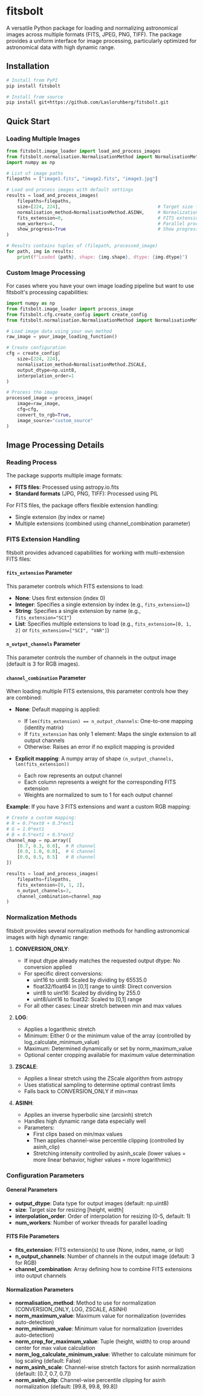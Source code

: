# fitsbolt

A versatile Python package for loading and normalizing astronomical images across multiple formats (FITS, JPEG, PNG, TIFF). The package provides a uniform interface for image processing, particularly optimized for astronomical data with high dynamic range.

## Installation

```bash
# Install from PyPI
pip install fitsbolt

# Install from source
pip install git+https://github.com/Lasloruhberg/fitsbolt.git
```

## Quick Start

### Loading Multiple Images

```python
from fitsbolt.image_loader import load_and_process_images
from fitsbolt.normalisation.NormalisationMethod import NormalisationMethod
import numpy as np

# List of image paths
filepaths = ["image1.fits", "image2.fits", "image3.jpg"]

# Load and process images with default settings
results = load_and_process_images(
    filepaths=filepaths,
    size=[224, 224],                                    # Target size for resizing
    normalisation_method=NormalisationMethod.ASINH,     # Normalization method
    fits_extension=0,                                   # FITS extension to use
    num_workers=4,                                      # Parallel processing
    show_progress=True                                  # Show progress bar
)

# Results contains tuples of (filepath, processed_image)
for path, img in results:
    print(f"Loaded {path}, shape: {img.shape}, dtype: {img.dtype}")
```

### Custom Image Processing

For cases where you have your own image loading pipeline but want to use fitsbolt's processing capabilities:

```python
import numpy as np
from fitsbolt.image_loader import process_image
from fitsbolt.cfg.create_config import create_config
from fitsbolt.normalisation.NormalisationMethod import NormalisationMethod

# Load image data using your own method
raw_image = your_image_loading_function()

# Create configuration
cfg = create_config(
    size=[224, 224],
    normalisation_method=NormalisationMethod.ZSCALE,
    output_dtype=np.uint8,
    interpolation_order=1
)

# Process the image
processed_image = process_image(
    image=raw_image,
    cfg=cfg,
    convert_to_rgb=True,
    image_source="custom_source"
)
```

## Image Processing Details

### Reading Process

The package supports multiple image formats:
- **FITS files**: Processed using astropy.io.fits
- **Standard formats** (JPG, PNG, TIFF): Processed using PIL

For FITS files, the package offers flexible extension handling:
- Single extension (by index or name)
- Multiple extensions (combined using channel_combination parameter)

### FITS Extension Handling

fitsbolt provides advanced capabilities for working with multi-extension FITS files:

#### `fits_extension` Parameter

This parameter controls which FITS extensions to load:

- **None**: Uses first extension (index 0)
- **Integer**: Specifies a single extension by index (e.g., `fits_extension=1`)
- **String**: Specifies a single extension by name (e.g., `fits_extension="SCI"`)
- **List**: Specifies multiple extensions to load (e.g., `fits_extension=[0, 1, 2]` or `fits_extension=["SCI", "VAR"]`)

#### `n_output_channels` Parameter

This parameter controls the number of channels in the output image (default is 3 for RGB images).

#### `channel_combination` Parameter

When loading multiple FITS extensions, this parameter controls how they are combined:

- **None**: Default mapping is applied:
  - If `len(fits_extension) == n_output_channels`: One-to-one mapping (identity matrix)
  - If `fits_extension` has only 1 element: Maps the single extension to all output channels
  - Otherwise: Raises an error if no explicit mapping is provided

- **Explicit mapping**: A numpy array of shape `(n_output_channels, len(fits_extension))` 
  - Each row represents an output channel
  - Each column represents a weight for the corresponding FITS extension
  - Weights are normalized to sum to 1 for each output channel
  
**Example**: If you have 3 FITS extensions and want a custom RGB mapping:
```python
# Create a custom mapping: 
# R = 0.7*ext0 + 0.3*ext1
# G = 1.0*ext1
# B = 0.5*ext1 + 0.5*ext2
channel_map = np.array([
    [0.7, 0.3, 0.0],  # R channel
    [0.0, 1.0, 0.0],  # G channel
    [0.0, 0.5, 0.5]   # B channel
])

results = load_and_process_images(
    filepaths=filepaths,
    fits_extension=[0, 1, 2],
    n_output_channels=3,
    channel_combination=channel_map
)
```

### Normalization Methods

fitsbolt provides several normalization methods for handling astronomical images with high dynamic range:

1. **CONVERSION_ONLY**:
   - If input dtype already matches the requested output dtype: No conversion applied
   - For specific direct conversions:
     - uint16 to uint8: Scaled by dividing by 65535.0
     - float32/float64 in [0,1] range to uint8: Direct conversion
     - uint8 to uint16: Scaled by dividing by 255.0
     - uint8/uint16 to float32: Scaled to [0,1] range
   - For all other cases: Linear stretch between min and max values

2. **LOG**:
   - Applies a logarithmic stretch
   - Minimum: Either 0 or the minimum value of the array (controlled by log_calculate_minimum_value)
   - Maximum: Determined dynamically or set by norm_maximum_value
   - Optional center cropping available for maximum value determination

3. **ZSCALE**:
   - Applies a linear stretch using the ZScale algorithm from astropy
   - Uses statistical sampling to determine optimal contrast limits
   - Falls back to CONVERSION_ONLY if min=max

4. **ASINH**:
   - Applies an inverse hyperbolic sine (arcsinh) stretch
   - Handles high dynamic range data especially well
   - Parameters:
     - First clips based on min/max values
     - Then applies channel-wise percentile clipping (controlled by asinh_clip)
     - Stretching intensity controlled by asinh_scale (lower values = more linear behavior, higher values = more logarithmic)

### Configuration Parameters

#### General Parameters
- **output_dtype**: Data type for output images (default: np.uint8)
- **size**: Target size for resizing [height, width]
- **interpolation_order**: Order of interpolation for resizing (0-5, default: 1)
- **num_workers**: Number of worker threads for parallel loading

#### FITS File Parameters
- **fits_extension**: FITS extension(s) to use (None, index, name, or list)
- **n_output_channels**: Number of channels in the output image (default: 3 for RGB)
- **channel_combination**: Array defining how to combine FITS extensions into output channels

#### Normalization Parameters
- **normalisation_method**: Method to use for normalization (CONVERSION_ONLY, LOG, ZSCALE, ASINH)
- **norm_maximum_value**: Maximum value for normalization (overrides auto-detection)
- **norm_minimum_value**: Minimum value for normalization (overrides auto-detection)
- **norm_crop_for_maximum_value**: Tuple (height, width) to crop around center for max value calculation
- **norm_log_calculate_minimum_value**: Whether to calculate minimum for log scaling (default: False)
- **norm_asinh_scale**: Channel-wise stretch factors for asinh normalization (default: [0.7, 0.7, 0.7])
- **norm_asinh_clip**: Channel-wise percentile clipping for asinh normalization (default: [99.8, 99.8, 99.8])
